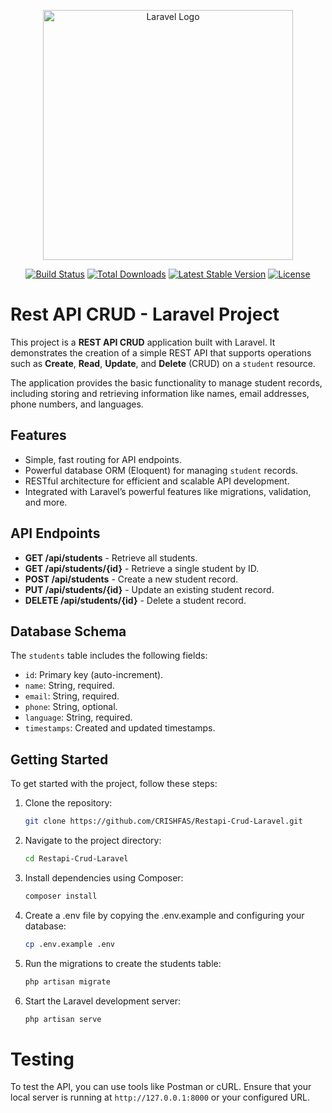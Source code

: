 <p align="center"><a href="https://laravel.com" target="_blank"><img src="https://raw.githubusercontent.com/laravel/art/master/logo-lockup/5%20SVG/2%20CMYK/1%20Full%20Color/laravel-logolockup-cmyk-red.svg" width="400" alt="Laravel Logo"></a></p>

<p align="center">
<a href="https://github.com/laravel/framework/actions"><img src="https://github.com/laravel/framework/workflows/tests/badge.svg" alt="Build Status"></a>
<a href="https://packagist.org/packages/laravel/framework"><img src="https://img.shields.io/packagist/dt/laravel/framework" alt="Total Downloads"></a>
<a href="https://packagist.org/packages/laravel/framework"><img src="https://img.shields.io/packagist/v/laravel/framework" alt="Latest Stable Version"></a>
<a href="https://packagist.org/packages/laravel/framework"><img src="https://img.shields.io/packagist/l/laravel/framework" alt="License"></a>
</p>

# Rest API CRUD - Laravel Project

This project is a **REST API CRUD** application built with Laravel. It demonstrates the creation of a simple REST API that supports operations such as **Create**, **Read**, **Update**, and **Delete** (CRUD) on a `student` resource.

The application provides the basic functionality to manage student records, including storing and retrieving information like names, email addresses, phone numbers, and languages.

## Features

- Simple, fast routing for API endpoints.
- Powerful database ORM (Eloquent) for managing `student` records.
- RESTful architecture for efficient and scalable API development.
- Integrated with Laravel’s powerful features like migrations, validation, and more.

## API Endpoints

- **GET /api/students** - Retrieve all students.
- **GET /api/students/{id}** - Retrieve a single student by ID.
- **POST /api/students** - Create a new student record.
- **PUT /api/students/{id}** - Update an existing student record.
- **DELETE /api/students/{id}** - Delete a student record.

## Database Schema

The `students` table includes the following fields:
- `id`: Primary key (auto-increment).
- `name`: String, required.
- `email`: String, required.
- `phone`: String, optional.
- `language`: String, required.
- `timestamps`: Created and updated timestamps.

## Getting Started

To get started with the project, follow these steps:

1. Clone the repository:
   ```bash
   git clone https://github.com/CRISHFAS/Restapi-Crud-Laravel.git

2. Navigate to the project directory:
   ```bash
   cd Restapi-Crud-Laravel

3. Install dependencies using Composer:
   ```bash
   composer install

4. Create a .env file by copying the .env.example and configuring your database:
    ```bash
    cp .env.example .env

5. Run the migrations to create the students table:
    ```bash
    php artisan migrate

6. Start the Laravel development server:
    ```bash
    php artisan serve

# Testing

To test the API, you can use tools like Postman or cURL. Ensure that your local server is running at `http://127.0.0.1:8000` or your configured URL.
